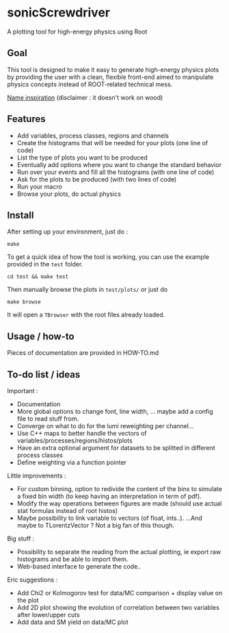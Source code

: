 sonicScrewdriver
================

A plotting tool for high-energy physics using Root

Goal
----

This tool is designed to make it easy to generate high-energy physics plots by providing the user with a clean, flexible front-end aimed to manipulate physics concepts instead of ROOT-related technical mess.

[Name inspiration](https://en.wikipedia.org/wiki/Sonic_screwdriver) (disclaimer : it doesn't work on wood)

Features
--------

- Add variables, process classes, regions and channels
- Create the histograms that will be needed for your plots (one line of code)
- List the type of plots you want to be produced
- Eventually add options where you want to change the standard behavior
- Run over your events and fill all the histograms (with one line of code)
- Ask for the plots to be produced (with two lines of code)
- Run your macro
- Browse your plots, do actual physics

Install
-----

After setting up your environment, just do :

    make 
    
To get a quick idea of how the tool is working, you can use the example provided in the `test` folder.

    cd test && make test

Then manually browse the plots in `test/plots/` or just do

    make browse

It will open a `TBrowser` with the root files already loaded.

Usage / how-to
--------------

Pieces of documentation are provided in HOW-TO.md

To-do list / ideas
------------------

Important :
- Documentation
- More global options to change font, line width, ... maybe add a config file to read stuff from.
- Converge on what to do for the lumi reweighting per channel...
- Use C++ maps to better handle the vectors of variables/processes/regions/histos/plots
- Have an extra optional argument for datasets to be splitted in different process classes
- Define weighting via a function pointer

Little improvements :
- For custom binning, option to redivide the content of the bins to simulate a fixed bin width (to keep having an interpretation in term of pdf).
- Modify the way operations between figures are made (should use actual stat formulas instead of root histos)
- Maybe possibility to link variable to vectors (of float, ints..). ...And maybe to TLorentzVector ? Not a big fan of this though.

Big stuff :
- Possibility to separate the reading from the actual plotting, ie export raw histograms and be able to import them.
- Web-based interface to generate the code..

Eric suggestions :
- Add Chi2 or Kolmogorov test for data/MC comparison + display value on the plot
- Add 2D plot showing the evolution of correlation between two variables after lower/upper cuts
- Add data and SM yield on data/MC plot
